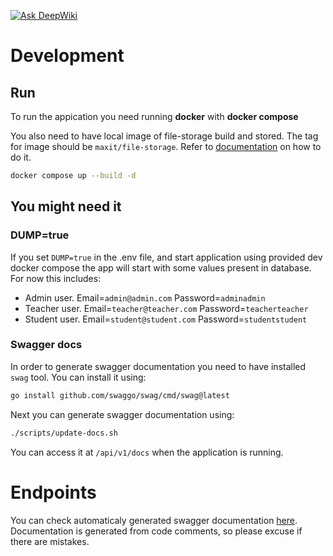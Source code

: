 [![Ask DeepWiki](https://deepwiki.com/badge.svg)](https://deepwiki.com/mini-maxit/backend)

# Development

## Run

To run the appication you need running **docker** with **docker compose**

You also need to have local image of file-storage build and stored. The tag for image should be `maxit/file-storage`. Refer to [documentation](https://github.com/mini-maxit/file-storage?tab=readme-ov-file#build) on how to do it.

```bash
docker compose up --build -d
```

## You might need it

### DUMP=true

If you set `DUMP=true` in the .env file, and start application using provided dev docker compose the app will start with some values present in database. For now this includes:

- Admin user. Email=`admin@admin.com` Password=`adminadmin`
- Teacher user. Email=`teacher@teacher.com` Password=`teacherteacher`
- Student user. Email=`student@student.com` Password=`studentstudent`

### Swagger docs
In order to generate swagger documentation you need to have installed `swag` tool. You can install it using:

```bash
go install github.com/swaggo/swag/cmd/swag@latest
```

Next you can generate swagger documentation using:

```bash
./scripts/update-docs.sh
```

You can access it at `/api/v1/docs` when the application is running.


# Endpoints

You can check automaticaly generated swagger documentation [here](https://mini-maxit.github.io/backend/). Documentation is generated from code comments, so please excuse if there are mistakes.
